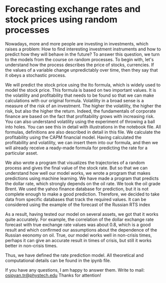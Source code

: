 # Forecasting exchange rates and stock prices using random processes
Nowadays, more and more people are investing in investments, which raises a problem: How to find interesting investment instruments and how to predict how they will behave in the future? To answer this question, we turn to the models from the course on random processes. To begin with, let's understand how the process describes the price of stocks, currencies. If the values ​​of a variable change unpredictably over time, then they say that it obeys a stochastic process.

We will predict the stock price using the Ito formula, which is widely used to model the stock price.
This formula is based on two important values. It is the volatility and profitability that needs to be found so that we can make calculations with our original formula. Volatility in a broad sense is a measure of the risk of an investment. The higher the volatility, the higher the risk, but also the higher the return. Indeed, the fundamentals of corporate finance are based on the fact that profitability grows with increasing risk. You can also understand volatility using the experiment of throwing a ball into holes. You can see this in detail with illustrations in the notebook file. All formulas, definitions are also described in detail in this file.
We calculate the profitability using the CAPM financial model.
Having calculated the profitability and volatility, we can insert them into our formula, and then we will already receive a ready-made formula for predicting the rate for a particular asset.

We also wrote a program that visualizes the trajectories of a random process and gives the final value of the stock rate.
But so that we can understand how well our model works, we wrote a program that makes predictions using machine learning. We have made a program that predicts the dollar rate, which strongly depends on the oil rate. We took the oil grade Brent. We used the yahoo finance database for prediction, but it is not complete enough to make a good prediction. Therefore, we decided to take data from specific databases that track the required values. It can be considered using the example of the forecast of the Russian RTS index

As a result, having tested our model on several assets, we got that it works quite accurately.
For example, the correlation of the dollar exchange rate forecast with true exchange rate values ​​was about 0.8, which is a good result and which confirmed our assumptions about the dependence of the Russian eeonomy on oil. True, our model works well in non-crisis times, perhaps it can give an accurate result in times of crisis, but still it works better in non-crisis times.

Thus, we have defined the rate prediction model. All theoretical and computational details can be found in the ipynb file.

If you have any questions, I am happy to answer them. Write to mail: osipyan.tr@phystech.edu
Thanks for attention!
